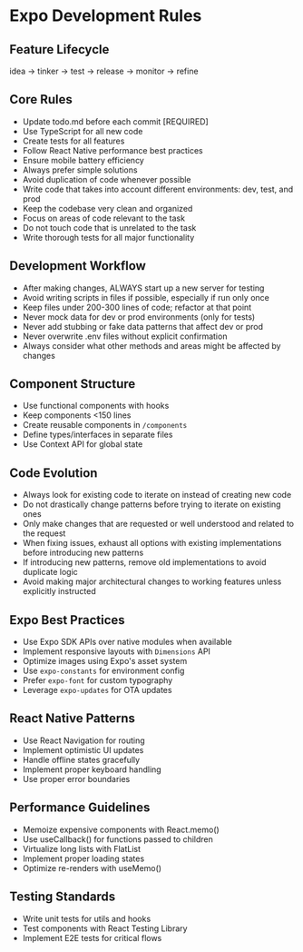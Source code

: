 # Expo Development Rules

## Feature Lifecycle
idea → tinker → test → release → monitor → refine

## Core Rules
- Update todo.md before each commit [REQUIRED]
- Use TypeScript for all new code
- Create tests for all features
- Follow React Native performance best practices
- Ensure mobile battery efficiency
- Always prefer simple solutions
- Avoid duplication of code whenever possible
- Write code that takes into account different environments: dev, test, and prod
- Keep the codebase very clean and organized
- Focus on areas of code relevant to the task
- Do not touch code that is unrelated to the task
- Write thorough tests for all major functionality

## Development Workflow
- After making changes, ALWAYS start up a new server for testing
- Avoid writing scripts in files if possible, especially if run only once
- Keep files under 200-300 lines of code; refactor at that point
- Never mock data for dev or prod environments (only for tests)
- Never add stubbing or fake data patterns that affect dev or prod
- Never overwrite .env files without explicit confirmation
- Always consider what other methods and areas might be affected by changes

## Component Structure
- Use functional components with hooks
- Keep components <150 lines
- Create reusable components in `/components`
- Define types/interfaces in separate files
- Use Context API for global state

## Code Evolution
- Always look for existing code to iterate on instead of creating new code
- Do not drastically change patterns before trying to iterate on existing ones
- Only make changes that are requested or well understood and related to the request
- When fixing issues, exhaust all options with existing implementations before introducing new patterns
- If introducing new patterns, remove old implementations to avoid duplicate logic
- Avoid making major architectural changes to working features unless explicitly instructed

## Expo Best Practices
- Use Expo SDK APIs over native modules when available
- Implement responsive layouts with `Dimensions` API
- Optimize images using Expo's asset system
- Use `expo-constants` for environment config
- Prefer `expo-font` for custom typography
- Leverage `expo-updates` for OTA updates

## React Native Patterns
- Use React Navigation for routing
- Implement optimistic UI updates
- Handle offline states gracefully
- Implement proper keyboard handling
- Use proper error boundaries

## Performance Guidelines
- Memoize expensive components with React.memo()
- Use useCallback() for functions passed to children
- Virtualize long lists with FlatList
- Implement proper loading states
- Optimize re-renders with useMemo()

## Testing Standards
- Write unit tests for utils and hooks
- Test components with React Testing Library
- Implement E2E tests for critical flows